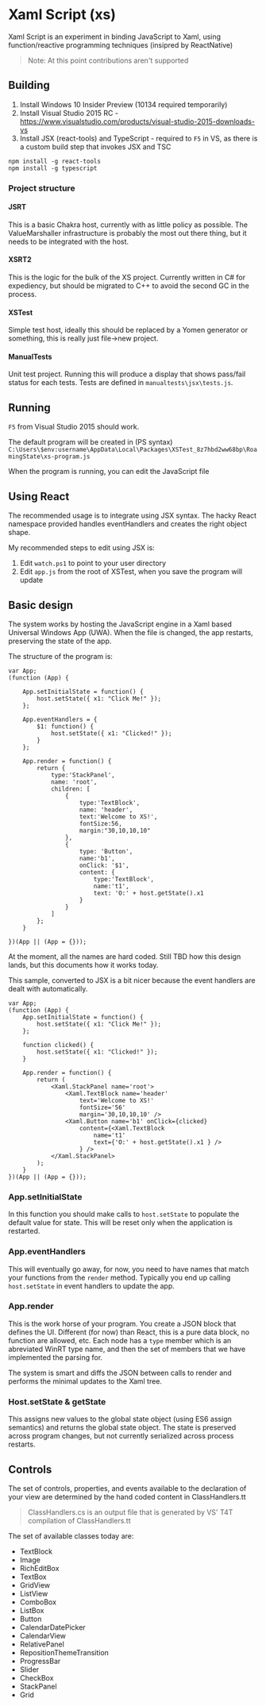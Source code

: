 # Xaml Script (xs)

Xaml Script is an experiment in binding JavaScript to Xaml, using function/reactive 
programming techniques (insipred by ReactNative)

> Note: At this point contributions aren't supported

## Building

1. Install Windows 10 Insider Preview (10134 required temporarily)
2. Install Visual Studio 2015 RC - https://www.visualstudio.com/products/visual-studio-2015-downloads-vs
3. Install JSX (react-tools) and TypeScript - required to `F5` in VS, as there is a custom build 
step that invokes JSX and TSC
```
npm install -g react-tools
npm install -g typescript
```

### Project structure

#### JSRT
This is a basic Chakra host, currently with as little policy as possible. The ValueMarshaller 
infrastructure is probably the most out there thing, but it needs to be integrated with the host.

#### XSRT2
This is the logic for the bulk of the XS project. Currently written in C# for expediency, but should 
be migrated to C++ to avoid the second GC in the process.

#### XSTest
Simple test host, ideally this should be replaced by a Yomen generator or something, this is really 
just file->new project.

#### ManualTests
Unit test project. Running this will produce a display that shows pass/fail status for each tests.
Tests are defined in `manualtests\jsx\tests.js`.

## Running

`F5` from Visual Studio 2015 should work. 

The default program will be created in (PS syntax)
`C:\Users\$env:username\AppData\Local\Packages\XSTest_8z7hbd2ww68bp\RoamingState\xs-program.js`

When the program is running, you can edit the JavaScript file

## Using React

The recommended usage is to integrate using JSX syntax. The hacky React namespace provided handles
eventHandlers and creates the right object shape.

My recommended steps to edit using JSX is:

1. Edit `watch.ps1` to point to your user directory
4. Edit `app.js` from the root of XSTest, when you save the program will update

## Basic design

The system works by hosting the JavaScript engine in a Xaml based Universal Windows App 
(UWA). When the file is changed, the app restarts, preserving the state of the app.

The structure of the program is:

```
var App;
(function (App) {

    App.setInitialState = function() {
        host.setState({ x1: "Click Me!" });
    };
    
    App.eventHandlers = {
        $1: function() {
            host.setState({ x1: "Clicked!" });
        }
    };
    
    App.render = function() {
        return { 
            type:'StackPanel', 
            name: 'root',
            children: [
                {
                    type:'TextBlock', 
                    name: 'header',
                    text:'Welcome to XS!', 
                    fontSize:56, 
                    margin:"30,10,10,10" 
                },
                {
                    type: 'Button',
                    name:'b1',
                    onClick: '$1',
                    content: {
                        type:'TextBlock',
                        name:'t1',
                        text: 'O:' + host.getState().x1
                    }  
                }
            ]
        };
    }
    
})(App || (App = {}));
```

At the moment, all the names are hard coded. Still TBD how this design lands, 
but this documents how it works today.

This sample, converted to JSX is a bit nicer because the event handlers are
dealt with automatically.

```
var App;
(function (App) {
    App.setInitialState = function() {
        host.setState({ x1: "Click Me!" });
    };
    
    function clicked() {
        host.setState({ x1: "Clicked!" });
    }

    App.render = function() {
        return (
            <Xaml.StackPanel name='root'>
                <Xaml.TextBlock name='header' 
                    text='Welcome to XS!' 
                    fontSize='56'
                    margin='30,10,10,10' />
                <Xaml.Button name='b1' onClick={clicked}
                    content={<Xaml.TextBlock
                        name='t1'
                        text={'O:' + host.getState().x1 } /> 
                    } />
            </Xaml.StackPanel>
        );
    }
})(App || (App = {}));
```

### App.setInitialState
In this function you should make calls to `host.setState` to populate the default
value for state. This will be reset only when the application is restarted.

### App.eventHandlers
This will eventually go away, for now, you need to have names that match your functions
from the `render` method. Typically you end up calling `host.setState` in event
handlers to update the app.

### App.render
This is the work horse of your program. You create a JSON block that defines the UI.
Different (for now) than React, this is a pure data block, no function are allowed, etc.
Each node has a `type` member which is an abreviated WinRT type name, and then the
set of members that we have implemented the parsing for.

The system is smart and diffs the JSON between calls to render and performs the minimal 
updates to the Xaml tree.

### Host.setState & getState
This assigns new values to the global state object (using ES6 assign semantics) and
returns the global state object. The state is preserved across program changes, but
not currently serialized across process restarts.

## Controls
The set of controls, properties, and events available to the declaration of your
view are determined by the hand coded content in ClassHandlers.tt

> ClassHandlers.cs is an output file that is generated by VS' T4T compilation
> of ClassHandlers.tt

The set of available classes today are:
* TextBlock
* Image
* RichEditBox
* TextBox
* GridView
* ListView
* ComboBox
* ListBox
* Button
* CalendarDatePicker
* CalendarView
* RelativePanel
* RepositionThemeTransition
* ProgressBar
* Slider
* CheckBox
* StackPanel
* Grid

